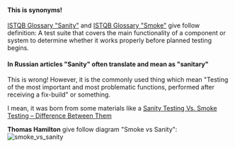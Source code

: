 #### This is synonyms!

[ISTQB Glossary "Sanity"](https://istqb-glossary.page/sanity-test/) and [ISTQB Glossary "Smoke"](https://istqb-glossary.page/smoke-test/) give follow definition: A test suite that covers the main functionality of a component or system to determine whether it works properly before planned testing begins.

#### In Russian articles "Sanity" often translate and mean as "sanitary"
This is wrong! However, it is the commonly used thing which mean "Testing of the most important and most problematic functions, performed after receiving a fix-build" or something.

I mean, it was born from some materials like a [Sanity Testing Vs. Smoke Testing – Difference Between Them](https://www.guru99.com/smoke-sanity-testing.html)

**Thomas Hamilton** give follow diagram "Smoke vs Sanity":
![smoke_vs_sanity](https://www.guru99.com/images/stories/Sanity_Smoke_Testing.png)

